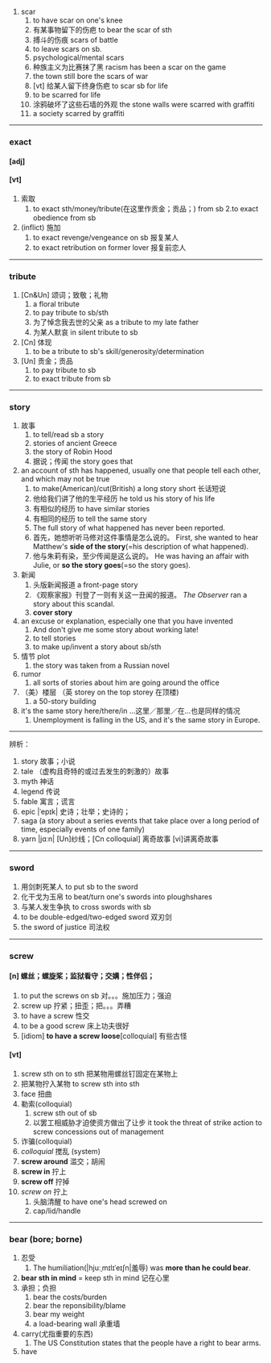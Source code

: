 1. scar
    1. to have scar on one's knee
    2. 有某事物留下的伤疤
    to bear the scar of sth
    3. 搏斗的伤痕 scars of battle
    4. to leave scars on sb.
    5. psychological/mental scars
    6. 种族主义为比赛抹了黑
    racism has been a scar on the game
    7. the town still bore the scars of war
    8. [vt] 给某人留下终身伤疤 to scar sb for life
    9. to be scarred for life
    10. 涂鸦破坏了这些石墙的外观
    the stone walls were scarred with graffiti
    11. a society scarred by graffiti
***
### exact
#### [adj]
#### [vt]
1. 索取
    1. to exact sth/money/tribute(在这里作贡金；贡品；) from sb
    2.to exact obedience from sb
2. (inflict) 施加
    1. to exact revenge/vengeance on sb 报复某人
    2. to exact retribution on former lover 报复前恋人
***
### tribute
1. [Cn&Un] 颂词；致敬；礼物
    1. a floral tribute
    2. to pay tribute to sb/sth
    3. 为了悼念我去世的父亲 as a tribute to my late father
    4. 为某人默哀 in silent tribute to sb
2. [Cn] 体现
    1. to be a tribute to sb's skill/generosity/determination
3. [Un] 贡金；贡品
    1. to pay tribute to sb
    2. to exact tribute from sb
***
### story
1. 故事
    1. to tell/read sb a story
    2. stories of ancient Greece
    3. the story of Robin Hood
    4. 据说；传闻 the story goes that
2. an account of sth has happened, usually one that people tell each other, and which may not be true
    1. to make(American)/cut(British) a long story short 长话短说
    2. 他给我们讲了他的生平经历 he told us his story of his life
    3. 有相似的经历 to have similar stories
    4. 有相同的经历 to tell the same story
    5. The full story of what happened has never been reported.
    6. 首先，她想听听马修对这件事情是怎么说的。 First, she wanted to hear Matthew's **side of the story**(=his description of what happened).
    7. 他与朱莉有染，至少传闻是这么说的。 He was having an affair with Julie, or **so the story goes**(=so the story goes).
3. 新闻
    1. 头版新闻报道 a front-page story
    2. 《观察家报》刊登了一则有关这一丑闻的报道。 *The Observer* ran a story about this scandal.
    3. **cover story**
4. an excuse or explanation, especially one that you have invented
    1. And don't give me some story about working late!
    2. to tell stories
    3. to make up/invent a story about sb/sth
5. 情节 plot
    1. the story was taken from a Russian novel
6. rumor
    1. all sorts of stories about him are going around the office
7. （美）楼层 （英 storey on the top storey 在顶楼)
    1. a 50-story building
8. it's the same story here/there/in ...这里／那里／在...也是同样的情况
    1. Unemployment is falling in the US, and it's the same story in Europe.
***
辨析：
1. story 故事；小说
2. tale （虚构且奇特的或过去发生的刺激的）故事
3. myth 神话
4. legend 传说
5. fable 寓言；谎言
6. epic |ˈepɪk| 史诗；壮举；史诗的；
7. saga (a story about a series events that take place over a long period of time, especially events of one family)
8. yarn |jɑːn| [Un]纱线；[Cn colloquial] 离奇故事 [vi]讲离奇故事
***
### sword
1. 用剑刺死某人 to put sb to the sword
2. 化干戈为玉帛 to beat/turn one's swords into ploughshares
3. 与某人发生争执 to cross swords with sb
4. to be double-edged/two-edged sword 双刃剑
5. the sword of justice 司法权
***
### screw
#### [n]  螺丝；螺旋桨；监狱看守；交媾；性伴侣；
1. to put the screws on sb 对。。。施加压力；强迫
2. screw up 拧紧；扭歪；把。。。弄糟
3. to have a screw 性交
4. to be a good screw 床上功夫很好
5. [idiom] **to have a screw loose**[colloquial] 有些古怪

#### [vt]
1. screw sth on to sth 把某物用螺丝钉固定在某物上
2. 把某物拧入某物 to screw sth into sth
3. face 扭曲
4. 勒索(colloquial)  
    1. screw sth out of sb
    2. 以罢工相威胁才迫使资方做出了让步 it took the threat of strike action to screw concessions out of management
5. 诈骗(colloquial)
6. *colloquial* 搅乱 (system)
7. **screw around** 滥交；胡闹
8. **screw in** 拧上
9. **screw off** 拧掉
10. *screw on* 拧上
    1. 头脑清醒 to have one's head screwed on
    2. cap/lid/handle
***
### bear (bore; borne)
1. 忍受
    1. The humiliation(|hjuːˌmɪlɪˈeɪʃn|羞辱) was **more than he could bear**.
2. **bear sth in mind** = keep sth in mind 记在心里
3. 承担；负担
    1. bear the costs/burden
    2. bear the reponsibility/blame
    3. bear my weight
    4. a load-bearing wall 承重墙
5. carry(尤指重要的东西)
    1. The US Constitution states that the people have a right to bear arms.
6. have
